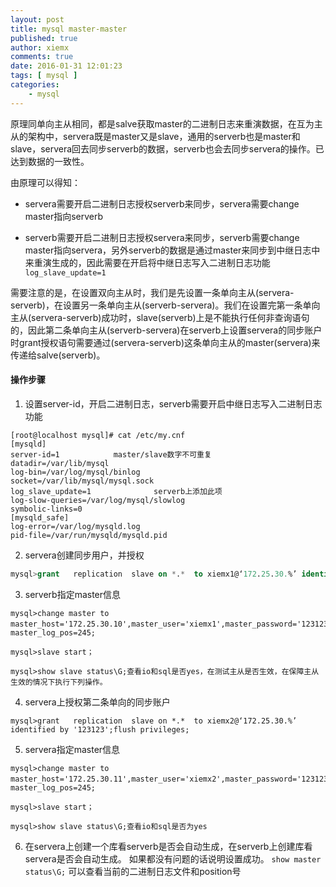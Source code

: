 ```yaml
---
layout: post
title: mysql master-master
published: true
author: xiemx
comments: true
date: 2016-01-31 12:01:23
tags: [ mysql ]
categories:
    - mysql
---
```


原理同单向主从相同，都是salve获取master的二进制日志来重演数据，在互为主从的架构中，servera既是master又是slave，通用的serverb也是master和slave，servera回去同步serverb的数据，serverb也会去同步servera的操作。已达到数据的一致性。

由原理可以得知：

* servera需要开启二进制日志授权serverb来同步，servera需要change master指向serverb

* serverb需要开启二进制日志授权servera来同步，serverb需要change master指向servera，另外serverb的数据是通过master来同步到中继日志中来重演生成的，因此需要在开启将中继日志写入二进制日志功能`log_slave_update=1`

需要注意的是，在设置双向主从时，我们是先设置一条单向主从(servera-serverb)，在设置另一条单向主从(serverb-servera)。我们在设置完第一条单向主从(servera-serverb)成功时，slave(serverb)上是不能执行任何非查询语句的，因此第二条单向主从(serverb-servera)在serverb上设置servera的同步账户时grant授权语句需要通过(servera-serverb)这条单向主从的master(servera)来传递给salve(serverb)。

#### 操作步骤

1. 设置server-id，开启二进制日志，serverb需要开启中继日志写入二进制日志功能
```shell
[root@localhost mysql]# cat /etc/my.cnf
[mysqld]
server-id=1            master/slave数字不可重复
datadir=/var/lib/mysql
log-bin=/var/log/mysql/binlog
socket=/var/lib/mysql/mysql.sock
log_slave_update=1              serverb上添加此项
log-slow-queries=/var/log/mysql/slowlog
symbolic-links=0
[mysqld_safe]
log-error=/var/log/mysqld.log
pid-file=/var/run/mysqld/mysqld.pid
```
2. servera创建同步用户，并授权
```sql
mysql>grant   replication  slave on *.*  to xiemx1@‘172.25.30.%’ identified by '123123';flush privileges;
```
3. serverb指定master信息
```
mysql>change master to master_host='172.25.30.10',master_user='xiemx1',master_password='123123',master_log_file="binlog.000003"，master_log_pos=245;

mysql>slave start；

mysql>show slave status\G;查看io和sql是否yes，在测试主从是否生效，在保障主从生效的情况下执行下列操作。
```
4. servera上授权第二条单向的同步账户
```
mysql>grant   replication  slave on *.*  to xiemx2@‘172.25.30.%’ identified by '123123';flush privileges;
```
5. servera指定master信息
```
mysql>change master to master_host='172.25.30.11',master_user='xiemx2',master_password='123123',master_log_file="binlog.000001"，master_log_pos=245;

mysql>slave start；

mysql>show slave status\G;查看io和sql是否为yes
```
6. 在servera上创建一个库看serverb是否会自动生成，在serverb上创建库看servera是否会自动生成。
如果都没有问题的话说明设置成功。
`show master status\G;` 可以查看当前的二进制日志文件和position号